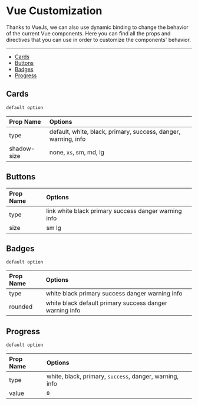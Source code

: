 # Vue Customization

Thanks to VueJs, we can also use dynamic binding to change the behavior of the current Vue components. Here you can find all the props and directives that you can use in order to customize the components' behavior.

---

- [Cards](#cards)
- [Buttons](#buttons)
- [Badges](#badges)
- [Progress](#progress)

<a name="cards"></a>
## Cards

`default option`

|Prop Name|Options|
|:-|:-|
|type|default, white, black, primary, success, danger, warning, info|
|shadow-size|none, `xs`, sm, md, lg|



<a name="buttons"></a>
## Buttons

|Prop Name|Options|
|:-|:-|
|type|<larecipe-button type="link">link</larecipe-button> <larecipe-button>white</larecipe-button> <larecipe-button type="black">black</larecipe-button> <larecipe-button type="primary">primary</larecipe-button> <larecipe-button type="success">success</larecipe-button> <larecipe-button type="danger">danger</larecipe-button> <larecipe-button type="warning">warning</larecipe-button> <larecipe-button type="info">info</larecipe-button>|
|size|<larecipe-button size="sm">sm</larecipe-button> <larecipe-button size="lg">lg</larecipe-button>|



<a name="badges"></a>
## Badges

`default option`

|Prop Name|Options|
|:-|:-|
|type|<larecipe-badge type="white">white</larecipe-badge> <larecipe-badge type="black">black</larecipe-badge> <larecipe-badge type="primary">primary</larecipe-badge> <larecipe-badge type="success">success</larecipe-badge> <larecipe-badge type="danger">danger</larecipe-badge> <larecipe-badge type="warning">warning</larecipe-badge> <larecipe-badge type="info">info</larecipe-badge>|
|rounded|<larecipe-badge rounded type="white">white</larecipe-badge> <larecipe-badge rounded type="black">black</larecipe-badge> <larecipe-badge rounded>default</larecipe-badge> <larecipe-badge rounded type="primary">primary</larecipe-badge> <larecipe-badge rounded type="success">success</larecipe-badge> <larecipe-badge rounded type="danger">danger</larecipe-badge> <larecipe-badge rounded type="warning">warning</larecipe-badge> <larecipe-badge rounded type="info">info</larecipe-badge>|

<a name="progress"></a>
## Progress

`default option`

|Prop Name|Options|
|:-|:-|
|type|white, black, primary, `success`, danger, warning, info|
|value|`0`|